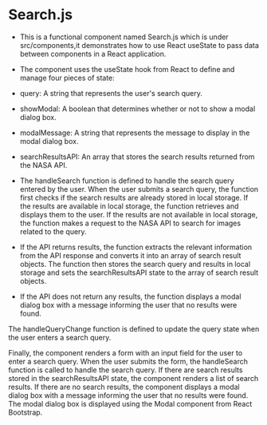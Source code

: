 # Search.js

* This is a functional component named Search.js which is under src/components,it demonstrates how to use React useState to pass data between components in a React application.

* The component uses the useState hook from React to define and manage four pieces of state:

* query: A string that represents the user's search query.
* showModal: A boolean that determines whether or not to show a modal dialog box.
* modalMessage: A string that represents the message to display in the modal dialog box.
* searchResultsAPI: An array that stores the search results returned from the NASA API.
* The handleSearch function is defined to handle the search query entered by the user. When the user  submits a search query, the function first checks if the search results are already stored in local storage. If the results are available in local storage, the function retrieves and displays them to the user. If the results are not available in local storage, the function makes a request to the NASA API to search for images related to the query.

* If the API returns results, the function extracts the relevant information from the API response and converts it into an array of search result objects. The function then stores the search query and results in local storage and sets the searchResultsAPI state to the array of search result objects.

 * If the API does not return any results, the function displays a modal dialog box with a message informing the user that no results were found.

The handleQueryChange function is defined to update the query state when the user enters a search query.

Finally, the component renders a form with an input field for the user to enter a search query. When the user submits the form, the handleSearch function is called to handle the search query. If there are search results stored in the searchResultsAPI state, the component renders a list of search results. If there are no search results, the component displays a modal dialog box with a message informing the user that no results were found. The modal dialog box is displayed using the Modal component from React Bootstrap.